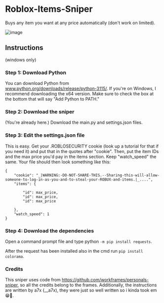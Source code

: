 # Roblox-Items-Sniper
Buys any item you want at any price automatically (don't work on limited).

![image](https://github.com/Yoxile/Roblox-Items-Sniper/assets/147896038/49dfc4b8-a81f-4761-9987-cacbe005ac41)




## Instructions
(windows only)

### Step 1: Download Python
You can download Python from www.python.org/downloads/release/python-3115/. If you're on Windows, I recommend downloading the x64 version. Make sure to check the box at the bottom that will say "Add Python to PATH."

### Step 2: Download the sniper
(You're already here.) Download the main.py and settings.json files.

### Step 3: Edit the settings.json file
This is easy. Get your .ROBLOSECURITY cookie (look up a tutorial for that if you need it) and put that in the quotes after "cookie". Then, put the item IDs and the max price you'd pay in the items section. Keep "watch_speed" the same. Your file should then look something like this:
```
{
    "cookie": "_|WARNING:-DO-NOT-SHARE-THIS.--Sharing-this-will-allow-someone-to-log-in-as-you-and-to-steal-your-ROBUX-and-items.|_....",
    "items": {
        
        "id": max_price,
        "id": max_price,
        "id": max_price

    },
    "watch_speed": 1
}
```

### Step 4: Download the dependencies
Open a command prompt file and type python ```-m pip install requests```.

After the request has been installed also in the cmd run ```pip install colorama```.





### Credits
This sniper uses code from https://github.com/workframes/personals-sniper, so all the credits belong to the frames.
Additionally, the instructions are written by a7x (__a7x), they were just so well written so i kinda took em 😁🙏.
